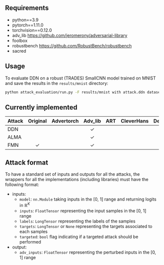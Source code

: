 ## Requirements

- python==3.9
- pytorch==1.11.0
- torchvision==0.12.0
- adv_lib https://github.com/jeromerony/adversarial-library
- foolbox
- robustbench https://github.com/RobustBench/robustbench
- sacred

## Usage

To evaluate DDN on a robust (TRADES) SmallCNN model trained on MNIST and save the results in the `results/mnist`
directory:

```bash
python attack_evaluation/run.py -F results/mnist with attack.ddn dataset.mnist model.mnist_smallcnn model.robust=trades
```

## Currently implemented

| Attack | Original | Advertorch | Adv_lib | ART | CleverHans | DeepRobust | Foolbox | Torchattacks |
|--------|:--------:|:----------:|:-------:|:---:|:----------:|:----------:|:-------:|:------------:|
| DDN    |          |            |    ✓    |     |            |            |         |              |
| ALMA   |          |            |    ✓    |     |            |            |         |              |
| FMN    |    ✓     |            |    ✓    |     |            |            |         |              |

## Attack format

To have a standard set of inputs and outputs for all the attacks, the wrappers for all the implementations (including libraries) must have the following format:

- inputs:
    - `model`: `nn.Module` taking inputs in the [0, 1] range and returning logits in $\mathbb{R}^K$
    - `inputs`: `FloatTensor` representing the input samples in the [0, 1] range
    - `labels`: `LongTensor` representing the labels of the samples
    - `targets`: `LongTensor` or `None` representing the targets associated to each samples
    - `targeted`: `bool` flag indicating if a targeted attack should be performed
- output:
    - `adv_inputs`: `FloatTensor` representing the perturbed inputs in the [0, 1] range